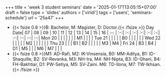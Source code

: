 +++
title = 'week 3 student seminars'
date = '2025-01-17T13:05:15+07:00'
draft = false
type = 'slides'
authors = ['viridi']
tags = ['users', 'seminars-schedule']
url = '25a47'
+++
<!--more-->
+ {{< fsize 0.8 >}}B: Bachelor, M: Magister, D: Doctor.{{< /fsize >}}
Day Date| 07 | 08 | 09 | 10 | 11 | 12 | 13 | 14 | 15 | 16 |
:-:     | :-:| :-:| :-:| :-:| :-:| :-:| :-:| :-:| :-:| :-:|
Mon 20  |    |    |    |    |    |    | M1 |    |    |    |
Tue 21  |    |    |    |    | B0 |    |    |    |    |    |
Wed 22  |    |    |    |    | M2 |    |    |    |    |    |
Thu 23  |    |    | B1 | B2 |    |    |    |    | M3 | M4 |
Fri 24  | B3 | B4 | D1 | M5 |    |    | M6 | M7 |    |    |
+ {{< fsize 0.8 >}}M1: AD-Rafi,
M2: IK-Vinsensia,
B0: MM-Aditya,
B1: ID-Shaquille,
B2: SV-Revanka,
M3: NH-Ira,
M4: NH-Nipta,
B3: ID-Ghani,
B4: FH-Bakhtiar,
D1: PW-Setiya,
M5: SV-Zaini.
M6: TD-Ilona,
M7: TW-Ikhsan.
{{< /fsize >}}
